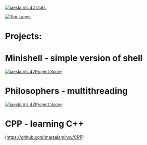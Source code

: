 <!--### Hi there 👋 -->

<!--
**marselaminov/marselaminov** is a ✨ _special_ ✨ repository because its `README.md` (this file) appears on your GitHub profile.

Here are some ideas to get you started:

- 🔭 I’m currently working on ...
- 🌱 I’m currently learning ...
- 👯 I’m looking to collaborate on ...
- 🤔 I’m looking for help with ...
- 💬 Ask me about ...
- 📫 How to reach me: ...
- 😄 Pronouns: ...
- ⚡ Fun fact: ...
-->

[![jaeskim's 42 stats](https://badge42.herokuapp.com/api/stats/legunshi?privacyEmail=true)](https://github.com/JaeSeoKim/badge42)


[![Top Langs](https://github-readme-stats.vercel.app/api/top-langs/?username=marselaminov&layout=compact)](https://github.com/anuraghazra/github-readme-stats)

# Projects:

# Minishell - simple version of shell
[![jaeskim's 42Project Score](https://badge42.herokuapp.com/api/project/legunshi/minishell)](https://github.com/marselaminov/minishell)

# Philosophers - multithreading
[![jaeskim's 42Project Score](https://badge42.herokuapp.com/api/project/legunshi/Philosophers)](https://github.com/marselaminov/philosophers)

# CPP - learning C++
(https://github.com/marselaminov/CPP)
